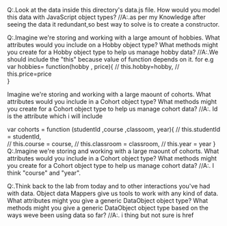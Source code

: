 Q:.Look at the data inside this directory's data.js file. How would you model this data with JavaScript object types?
//A:.as per my Knowledge after seeing the data it redundant,so best way to solve is to create a constructor.


Q:.Imagine we're storing and working with a large amount of hobbies. What attributes would you include on a Hobby object type? What methods might you create for a Hobby object type to help us manage hobby data?
//A:.We should include the "this" because value of function depends on it. for e.g var hobbies= function(hobby , price){
//																				  this.hobby=hobby,
//																				  this.price=price 		
																				   }	


Imagine we're storing and working with a large maount of cohorts. What attributes would you include in a Cohort object type? What methods might you create for a Cohort object type to help us manage cohort data?
//A:. Id is the attribute which i will include  

var cohorts = function (studentId ,course ,classoom, year){
//     this.studentId = studentId,	
//     this.course = course,
//     this.classroom = classroom,
//     this.year = year
}																				   
Q:.Imagine we're storing and working with a large maount of cohorts. What attributes would you include in a Cohort object type? What methods might you create for a Cohort object type to help us manage cohort data?
//A:. I think "course" and "year".

Q:.Think back to the lab from today and to other interactions you've had with data. Object data Mappers give us tools to work with any kind of data. What attributes might you give a generic DataObject object type? What methods might you give a generic DataObject object type based on the ways weve been using data so far?
//A:. i thing but not sure is href